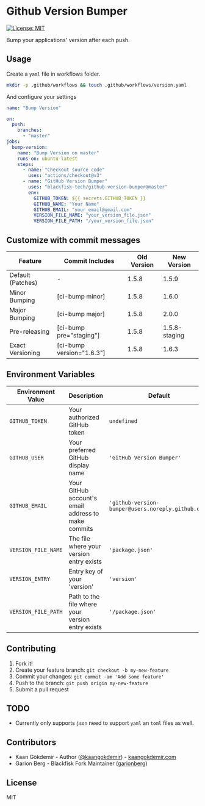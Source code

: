 # Github Version Bumper

[![License: MIT](https://img.shields.io/badge/License-MIT-yellow.svg)](https://opensource.org/licenses/MIT)

Bump your applications' version after each push.


## Usage

Create a `yaml` file in workflows folder.
```bash
mkdir -p .github/workflows && touch .github/workflows/version.yaml
```

And configure your settings
```yaml
name: "Bump Version"

on:
  push:
    branches:
      - "master"
jobs:
  bump-version:
    name: "Bump Version on master"
    runs-on: ubuntu-latest
    steps:
      - name: "Checkout source code"
        uses: "actions/checkout@v3"
      - name: "GitHub Version Bumper"
        uses: "blackfisk-tech/github-version-bumper@master"
        env:
          GITHUB_TOKEN: ${{ secrets.GITHUB_TOKEN }}
          GITHUB_NAME: "Your Name"
          GITHUB_EMAIL: "your_email@gmail.com"
          VERSION_FILE_NAME: "your_version_file.json"
          VERSION_FILE_PATH: "/your_version_file.json"
```
## Customize with commit messages

| Feature           	| Commit Includes           	| Old Version 	| New Version   	|
|-------------------	|---------------------------	|-------------	|---------------	|
| Default (Patches) 	| -                         	| 1.5.8       	| 1.5.9         	|
| Minor Bumping     	| [ci-bump minor]           	| 1.5.8       	| 1.6.0         	|
| Major Bumping     	| [ci-bump major]           	| 1.5.8       	| 2.0.0         	|
| Pre-releasing     	| [ci-bump pre="staging"]   	| 1.5.8       	| 1.5.8-staging 	|
| Exact Versioning  	| [ci-bump version="1.6.3"] 	| 1.5.8       	| 1.6.3         	|

## Environment Variables

| Environment Value 	  | Description                                         	| Default                                          	  |
|-------------------	  |-----------------------------------------------------	|--------------------------------------------------	  |
| `GITHUB_TOKEN`      	| Your authorized GitHub token                        	| `undefined`                                        	|
| `GITHUB_USER`       	| Your preferred GitHub display name                  	| `'GitHub Version Bumper'`                          	|
| `GITHUB_EMAIL`      	| Your GitHub account's email address to make commits 	| `'github-version-bumper@users.noreply.github.com'` 	|
| `VERSION_FILE_NAME` 	| The file where your version entry exists            	| `'package.json'`                                   	|
| `VERSION_ENTRY`     	| Entry key of your 'version'                         	| `'version'`                                        	|
| `VERSION_FILE_PATH`   | Path to the file where your version entry exists      | `'/package.json'`                                   |

## Contributing

1. Fork it!
2. Create your feature branch: `git checkout -b my-new-feature`
3. Commit your changes: `git commit -am 'Add some feature'`
4. Push to the branch: `git push origin my-new-feature`
5. Submit a pull request

## TODO

- Currently only supports `json` need to support `yaml` an `toml` files as well.

## Contributors

- Kaan Gökdemir - Author ([@kaangokdemir](https://twitter.com/kaangokdemir)) - [kaangokdemir.com](https://kaangokdemir.com)
- Garion Berg - Blackfisk Fork Maintainer ([garionberg](https://github.com/garionberg))

## License

MIT
